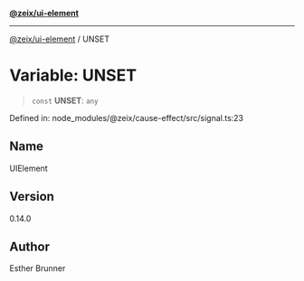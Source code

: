 [**@zeix/ui-element**](../README.md)

***

[@zeix/ui-element](../globals.md) / UNSET

# Variable: UNSET

> `const` **UNSET**: `any`

Defined in: node\_modules/@zeix/cause-effect/src/signal.ts:23

## Name

UIElement

## Version

0.14.0

## Author

Esther Brunner
